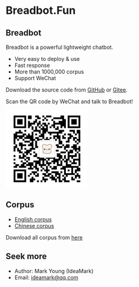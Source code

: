 # Breadbot.Fun


## Breadbot

Breadbot is a powerful lightweight chatbot.

* Very easy to deploy & use
* Fast response
* More than 1000,000 corpus
* Support WeChat

Download the source code from [GitHub](https://github.com/ideamark/breadbot) or [Gitee](https://gitee.com/ideamark/breadbot).

Scan the QR code by WeChat and talk to Breadbot!

![QR](QR.jpg)


## Corpus

* [English corpus](corpus_en/index.md)
* [Chinese corpus](corpus_zh/index.md)

Download all corpus from [here](https://github.com/ideamark/ideamark.github.io)

## Seek more

* Author: Mark Young (IdeaMark)
* Email: ideamark@qq.com
